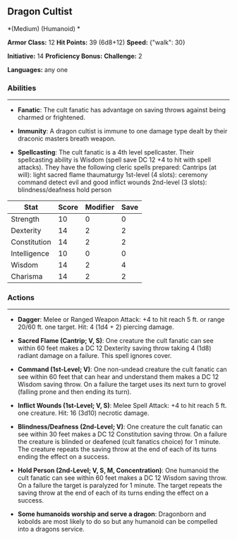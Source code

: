 ## Dragon Cultist
*(Medium) (Humanoid) *

**Armor Class:** 12
**Hit Points:** 39 (6d8+12)
**Speed:** {"walk": 30}

**Initiative:** 14
**Proficiency Bonus:**
**Challenge:** 2

**Languages:** any one

### Abilities
 --- 
- **Fanatic**: The cult fanatic has advantage on saving throws against being charmed or frightened.

- **Immunity**: A dragon cultist is immune to one damage type dealt by their draconic masters breath weapon.

- **Spellcasting**: The cult fanatic is a 4th level spellcaster. Their spellcasting ability is Wisdom (spell save DC 12
 +4 to hit with spell attacks). They have the following cleric spells prepared:
 Cantrips (at will): light
 sacred flame
 thaumaturgy
 1st-level (4 slots): ceremony
 command
 detect evil and good
 inflict wounds
 2nd-level (3 slots): blindness/deafness
 hold person



| Stat | Score | Modifier | Save |
| ---- | ---- | ---- | ---- |
| Strength | 10 | 0 | 0 |
| Dexterity | 14 | 2 | 2 |
| Constitution | 14 | 2 | 2 |
| Intelligence | 10 | 0 | 0 |
| Wisdom | 14 | 2 | 4 |
| Charisma | 14 | 2 | 2 |

### Actions
 --- 
- **Dagger**: Melee or Ranged Weapon Attack: +4 to hit  reach 5 ft. or range 20/60 ft.  one target. Hit: 4 (1d4 + 2) piercing damage.

- **Sacred Flame (Cantrip; V, S)**: One creature the cult fanatic can see within 60 feet makes a DC 12 Dexterity saving throw  taking 4 (1d8) radiant damage on a failure. This spell ignores cover.

- **Command (1st-Level; V)**: One non-undead creature the cult fanatic can see within 60 feet that can hear and understand them makes a DC 12 Wisdom saving throw. On a failure  the target uses its next turn to grovel (falling prone and then ending its turn).

- **Inflict Wounds (1st-Level; V, S)**: Melee Spell Attack: +4 to hit  reach 5 ft.  one creature. Hit: 16 (3d10) necrotic damage.

- **Blindness/Deafness (2nd-Level; V)**: One creature the cult fanatic can see within 30 feet makes a DC 12 Constitution saving throw. On a failure  the creature is blinded or deafened (cult fanatics choice) for 1 minute. The creature repeats the saving throw at the end of each of its turns  ending the effect on a success.

- **Hold Person (2nd-Level; V, S, M, Concentration)**: One humanoid the cult fanatic can see within 60 feet makes a DC 12 Wisdom saving throw. On a failure  the target is paralyzed for 1 minute. The target repeats the saving throw at the end of each of its turns  ending the effect on a success.

- **Some humanoids worship and serve a dragon**: Dragonborn and kobolds are most likely to do so  but any humanoid can be compelled into a dragons service.

